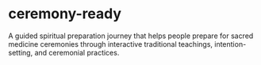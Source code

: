 # ceremony-ready
A guided spiritual preparation journey that helps people prepare for sacred medicine ceremonies through interactive traditional teachings, intention-setting, and ceremonial practices.
